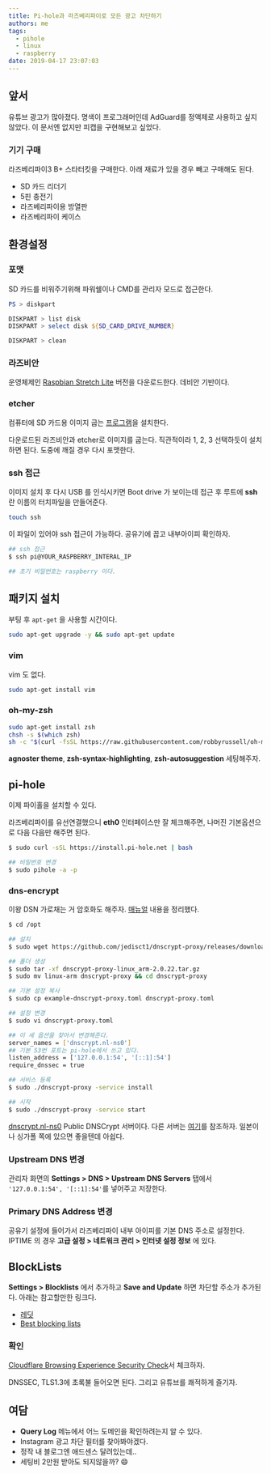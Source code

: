```yaml
---
title: Pi-hole과 라즈베리파이로 모든 광고 차단하기
authors: me
tags:
  - pihole
  - linux
  - raspberry
date: 2019-04-17 23:07:03
---
```


## 앞서

유튜브 광고가 많아졌다. 명색이 프로그래머인데 AdGuard를 정액제로 사용하고 싶지 않았다.
이 문서엔 없지만 피캡을 구현해보고 싶었다.

### 기기 구매

라즈베리파이3 B+ 스타터킷을 구매한다. 아래 재료가 있을 경우 빼고 구매해도 된다.

- SD 카드 리더기
- 5핀 충전기
- 라즈베리파이용 방열판
- 라즈베리파이 케이스

## 환경설정

### 포맷

SD 카드를 비워주기위해 파워쉘이나 CMD를 관리자 모드로 접근한다.

```ps1
PS > diskpart

DISKPART > list disk
DISKPART > select disk ${SD_CARD_DRIVE_NUMBER}

DISKPART > clean
```

### 라즈비안

운영체제인 [Raspbian Stretch Lite](https://www.raspberrypi.org/downloads/raspbian/) 버전을 다운로드한다.
데비안 기반이다.

### etcher

컴퓨터에 SD 카드용 이미지 굽는 [프로그램](https://github.com/balena-io/etcher)을 설치한다.

다운로드된 라즈비안과 etcher로 이미지를 굽는다.
직관적이라 1, 2, 3 선택하듯이 설치하면 된다.
도중에 깨질 경우 다시 포맷한다.

### ssh 접근

이미지 설치 후 다시 USB 를 인식시키면 Boot drive 가 보이는데 접근 후 루트에 **ssh** 란 이름의 터치파일을 만들어준다.

```bash
touch ssh
```

이 파일이 있어야 ssh 접근이 가능하다. 공유기에 꼽고 내부아이피 확인하자.

```bash
## ssh 접근
$ ssh pi@YOUR_RASPBERRY_INTERAL_IP

## 초기 비밀번호는 raspberry 이다.
```

## 패키지 설치

부팅 후 `apt-get` 을 사용할 시간이다.

```bash
sudo apt-get upgrade -y && sudo apt-get update
```

### vim

vim 도 없다.

```bash
sudo apt-get install vim
```

### oh-my-zsh

```bash
sudo apt-get install zsh
chsh -s $(which zsh)
sh -c "$(curl -fsSL https://raw.githubusercontent.com/robbyrussell/oh-my-zsh/master/tools/install.sh)"
```

**agnoster theme**, **zsh-syntax-highlighting**, **zsh-autosuggestion** 세팅해주자.

## pi-hole

이제 파이홀을 설치할 수 있다.

라즈베리파이를 유선연결했으니 **eth0** 인터페이스만 잘 체크해주면, 나머진 기본옵션으로 다음 다음만 해주면 된다.

```bash
$ sudo curl -sSL https://install.pi-hole.net | bash

## 비밀번호 변경
$ sudo pihole -a -p
```

### dns-encrypt

이왕 DSN 가로채는 거 암호화도 해주자.
[매뉴얼](https://github.com/pi-hole/pi-hole/wiki/DNSCrypt-2.0) 내용을 정리했다.

```bash
$ cd /opt

## 설치
$ sudo wget https://github.com/jedisct1/dnscrypt-proxy/releases/download/2.0.22/dnscrypt-proxy-linux_arm-2.0.22.tar.gz

## 폴더 생성
$ sudo tar -xf dnscrypt-proxy-linux_arm-2.0.22.tar.gz
$ sudo mv linux-arm dnscrypt-proxy && cd dnscrypt-proxy

## 기본 설정 복사
$ sudo cp example-dnscrypt-proxy.toml dnscrypt-proxy.toml

## 설정 변경
$ sudo vi dnscrypt-proxy.toml

## 이 세 옵션을 찾아서 변경해준다.
server_names = ['dnscrypt.nl-ns0']
## 기본 53번 포트는 pi-hole에서 쓰고 있다.
listen_address = ['127.0.0.1:54', '[::1]:54']
require_dnssec = true

## 서비스 등록
$ sudo ./dnscrypt-proxy -service install

## 시작
$ sudo ./dnscrypt-proxy -service start

```

[dnscrypt.nl-ns0](https://dnscrypt.nl/) Public DNSCrypt 서버이다.
다른 서버는 [여기](https://github.com/dyne/dnscrypt-proxy/blob/master/dnscrypt-resolvers.csv)를 참조하자. 일본이나 싱가폴 쪽에 있으면 좋을텐데 아쉽다.

### Upstream DNS 변경

관리자 화면의 **Settings > DNS > Upstream DNS Servers** 탭에서 `'127.0.0.1:54', '[::1]:54'`를 넣어주고 저장한다.

### Primary DNS Address 변경

공유기 설정에 들어가서 라즈베리파이 내부 아이피를 기본 DNS 주소로 설정한다.
IPTIME 의 경우 **고급 설정 > 네트워크 관리 > 인터넷 설정 정보** 에 있다.

## BlockLists

**Settings > Blocklists** 에서 추가하고 **Save and Update** 하면 차단할 주소가 추가된다. 아래는 참고할만한 링크다.

- [레딧](https://www.reddit.com/r/pihole/comments/9oekfe/good_blocklists_for_pihole/)
- [Best blocking lists](https://discourse.pi-hole.net/t/update-the-best-blocking-lists-for-the-pi-hole-alternative-dns-servers-2019/13620)

### 확인

[Cloudflare Browsing Experience Security Check](https://www.cloudflare.com/ssl/encrypted-sni/)서 체크하자.

DNSSEC, TLS1.3에 초록불 들어오면 된다.
그리고 유튜브를 쾌적하게 즐기자.

## 여담

- **Query Log** 메뉴에서 어느 도메인을 확인하려는지 알 수 있다.
- Instagram 광고 차단 필터를 찾아봐야겠다.
- 정작 내 블로그엔 애드센스 달려있는데..
- 세팅비 2만원 받아도 되지않을까? :smile:
